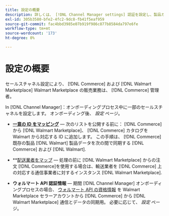 ```yaml
---
title: 設定の概要
description: 詳しくは、 [!DNL Channel Manager settings] 認証を設定し、製品カタログの属性と輸送業者をマッピングして、間で販売操作を調整する [!DNL Commerce] そして [!DNL Walmart Marketplace].
exl-id: 305b3580-bfe2-4fc2-9dc8-fb41f5eaf959
source-git-commit: fac4bbd3985e07b919f986c877b8584da797e6fe
workflow-type: tm+mt
source-wordcount: '173'
ht-degree: 0%

---
```


# 設定の概要

セールスチャネル設定により、 [!DNL Commerce] および [!DNL Walmart Marketplace] Walmart Marketplace の販売業務は、 [!DNL Commerce] 管理者。

In [!DNL Channel Manager]：オンボーディングプロセス中に一部のセールスチャネルを設定します。 オンボーディング後、 *設定* ページ。

* **[一意の ID をマッピング](map-catalog-attributes.md)** — 次のリストを公開する前に： [!DNL Commerce] から [!DNL Walmart Marketplace]、 [!DNL Commerce] カタログを Walmart から対応する ID に追加します。 この手順は、 [!DNL Commerce] 既存の製品 [!DNL Walmart] 製品データを次の間で同期する [!DNL Commerce] および [!DNL Walmart].

* **[配送業者をマップ](map-shipping-carriers.md) — 処理の前に [!DNL Walmart Marketplace] からの注文 [!DNL Commerce]を使用する場合は、輸送業者を [!DNL Commerce] 上の対応する通信事業者に対するインスタンス [!DNL Walmart Marketplace].

* **ウォルマート API 認証情報** — 期間 [!DNL Channel Manager] オンボーディングプロセスの場合、 [ウォルマート API の資格情報](walmart-prerequisites.md#generate-a-walmart-marketplace-production-api-key) を Walmart Marketplace セラーアカウントから [!DNL Commerce] から [!DNL Walmart Marketplace] 通信とデータの同期用。 必要に応じて、 *設定* ページ。
